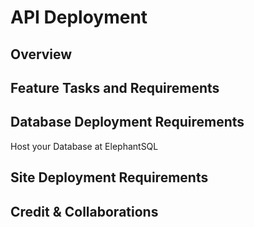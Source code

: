 # API Deployment

## Overview

## Feature Tasks and Requirements

## Database Deployment Requirements
Host your Database at ElephantSQL

## Site Deployment Requirements

## Credit & Collaborations
